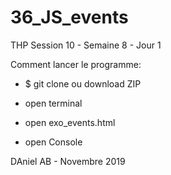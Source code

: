 # 36_JS_events 

THP Session 10 - Semaine 8 - Jour 1

Comment lancer le programme:

- $ git clone ou download ZIP

- open terminal

- open exo_events.html

- open Console


DAniel AB - Novembre 2019